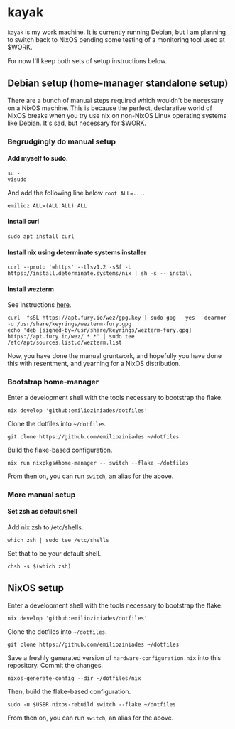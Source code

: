 # kayak

`kayak` is my work machine. It is currently running Debian, but I am planning to switch back to NixOS pending some testing of a monitoring tool used at $WORK.

For now I'll keep both sets of setup instructions below.

## Debian setup (home-manager standalone setup)

There are a bunch of manual steps required which wouldn't be necessary on a NixOS machine.
This is because the perfect, declarative world of NixOS breaks when you try use nix on non-NixOS Linux operating systems like Debian.
It's sad, but necessary for $WORK.

### Begrudgingly do manual setup

#### Add myself to sudo.

```
su -
visudo
```

And add the following line below `root ALL=...`.

```
emilioz ALL=(ALL:ALL) ALL
```

#### Install curl

```
sudo apt install curl
```

#### Install nix using determinate systems installer

```
curl --proto '=https' --tlsv1.2 -sSf -L https://install.determinate.systems/nix | sh -s -- install
```

#### Install wezterm

See instructions [here](https://wezfurlong.org/wezterm/install/linux.html).

```
curl -fsSL https://apt.fury.io/wez/gpg.key | sudo gpg --yes --dearmor -o /usr/share/keyrings/wezterm-fury.gpg
echo 'deb [signed-by=/usr/share/keyrings/wezterm-fury.gpg] https://apt.fury.io/wez/ * *' | sudo tee /etc/apt/sources.list.d/wezterm.list
```

Now, you have done the manual gruntwork, and hopefully you have done this with resentment, and yearning for a NixOS distribution.

### Bootstrap home-manager

Enter a development shell with the tools necessary to bootstrap the flake.

```
nix develop 'github:emilioziniades/dotfiles'
```

Clone the dotfiles into `~/dotfiles`.

```
git clone https://github.com/emilioziniades ~/dotfiles
```

Build the flake-based configuration.

```
nix run nixpkgs#home-manager -- switch --flake ~/dotfiles
```

From then on, you can run `switch`, an alias for the above.

### More manual setup

#### Set zsh as default shell

Add nix zsh to /etc/shells.

```
which zsh | sudo tee /etc/shells
```

Set that to be your default shell.

```
chsh -s $(which zsh)
```

## NixOS setup

Enter a development shell with the tools necessary to bootstrap the flake.

```
nix develop 'github:emilioziniades/dotfiles'
```

Clone the dotfiles into `~/dotfiles`.

```
git clone https://github.com/emilioziniades ~/dotfiles
```

Save a freshly generated version of `hardware-configuration.nix` into this repository. Commit the changes.

```
nixos-generate-config --dir ~/dotfiles/nix
```

Then, build the flake-based configuration.

```
sudo -u $USER nixos-rebuild switch --flake ~/dotfiles
```

From then on, you can run `switch`, an alias for the above.
